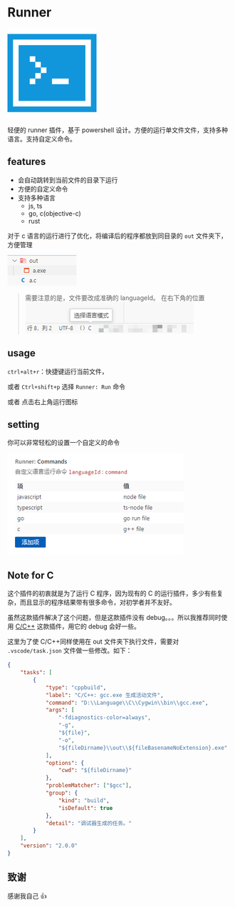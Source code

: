 # Runner

![logo](images/terminal.png)

轻便的 runner 插件，基于 powershell 设计。方便的运行单文件文件，支持多种语言。支持自定义命令。

## features

- 会自动跳转到当前文件的目录下运行
- 方便的自定义命令
- 支持多种语言
  - js, ts
  - go, c(objective-c)
  - rust

对于 c 语言的运行进行了优化，将编译后的程序都放到同目录的 `out` 文件夹下，方便管理

![show](images/2023-03-31-23-35-18.png)

> 需要注意的是，文件要改成准确的 languageId。
> 在右下角的位置
> ![languageId](images/2023-03-31-22-40-58.png)

## usage

`ctrl+alt+r`：快捷键运行当前文件，

或者 `Ctrl+shift+p` 选择 `Runner: Run` 命令

或者 点击右上角运行图标

## setting

你可以非常轻松的设置一个自定义的命令

![setting](images/2023-03-31-23-40-52.png)

## Note for C

这个插件的初衷就是为了运行 C 程序，因为现有的 C 的运行插件，多少有些复杂，而且显示的程序结果带有很多命令，对初学者并不友好。

虽然这款插件解决了这个问题，但是这款插件没有 debug。。。所以我推荐同时使用 [C/C++](https://marketplace.visualstudio.com/items?itemName=ms-vscode.cpptools) 这款插件，用它的 debug 会好一些。

这里为了使 C/C++同样使用在 out 文件夹下执行文件，需要对 `.vscode/task.json` 文件做一些修改。如下：

```json
{
	"tasks": [
		{
			"type": "cppbuild",
			"label": "C/C++: gcc.exe 生成活动文件",
			"command": "D:\\Language\\C\\Cygwin\\bin\\gcc.exe",
			"args": [
				"-fdiagnostics-color=always",
				"-g",
				"${file}",
				"-o",
				"${fileDirname}\\out\\${fileBasenameNoExtension}.exe"
			],
			"options": {
				"cwd": "${fileDirname}"
			},
			"problemMatcher": ["$gcc"],
			"group": {
				"kind": "build",
				"isDefault": true
			},
			"detail": "调试器生成的任务。"
		}
	],
	"version": "2.0.0"
}
```

## 致谢

感谢我自己 👍
